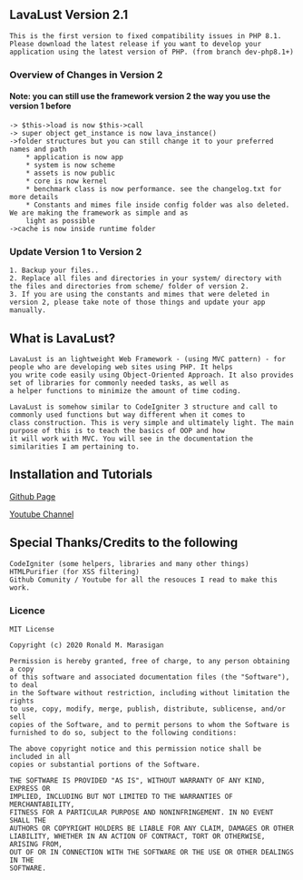 ## LavaLust Version 2.1

    This is the first version to fixed compatibility issues in PHP 8.1. Please download the latest release if you want to develop your application using the latest version of PHP. (from branch dev-php8.1+)

### Overview of Changes in Version 2

#### Note: you can still use the framework version 2 the way you use the version 1 before

    -> $this->load is now $this->call
    -> super object get_instance is now lava_instance()
    ->folder structures but you can still change it to your preferred names and path
    	* application is now app
    	* system is now scheme
    	* assets is now public
    	* core is now kernel
    	* benchmark class is now performance. see the changelog.txt for more details
    	* Constants and mimes file inside config folder was also deleted. We are making the framework as simple and as
    	light as possible
    ->cache is now inside runtime folder

### Update Version 1 to Version 2

    1. Backup your files..
    2. Replace all files and directories in your system/ directory with the files and directories from scheme/ folder of version 2.
    3. If you are using the constants and mimes that were deleted in version 2, please take note of those things and update your app manually.

## What is LavaLust?

    LavaLust is an lightweight Web Framework - (using MVC pattern) - for people who are developing web sites using PHP. It helps
    you write code easily using Object-Oriented Approach. It also provides set of libraries for commonly needed tasks, as well as
    a helper functions to minimize the amount of time coding.

    LavaLust is somehow similar to CodeIgniter 3 structure and call to commonly used functions but way different when it comes to
    class construction. This is very simple and ultimately light. The main purpose of this is to teach the basics of OOP and how
    it will work with MVC. You will see in the documentation the similarities I am pertaining to.

## Installation and Tutorials

[Github Page](https://ronmarasigan.github.io)

[Youtube Channel](https://youtube.com/ronmarasigan)

## Special Thanks/Credits to the following

    CodeIgniter (some helpers, libraries and many other things)
    HTMLPurifier (for XSS filtering)
    Github Comunity / Youtube for all the resouces I read to make this work.

### Licence

    MIT License

    Copyright (c) 2020 Ronald M. Marasigan

    Permission is hereby granted, free of charge, to any person obtaining a copy
    of this software and associated documentation files (the "Software"), to deal
    in the Software without restriction, including without limitation the rights
    to use, copy, modify, merge, publish, distribute, sublicense, and/or sell
    copies of the Software, and to permit persons to whom the Software is
    furnished to do so, subject to the following conditions:

    The above copyright notice and this permission notice shall be included in all
    copies or substantial portions of the Software.

    THE SOFTWARE IS PROVIDED "AS IS", WITHOUT WARRANTY OF ANY KIND, EXPRESS OR
    IMPLIED, INCLUDING BUT NOT LIMITED TO THE WARRANTIES OF MERCHANTABILITY,
    FITNESS FOR A PARTICULAR PURPOSE AND NONINFRINGEMENT. IN NO EVENT SHALL THE
    AUTHORS OR COPYRIGHT HOLDERS BE LIABLE FOR ANY CLAIM, DAMAGES OR OTHER
    LIABILITY, WHETHER IN AN ACTION OF CONTRACT, TORT OR OTHERWISE, ARISING FROM,
    OUT OF OR IN CONNECTION WITH THE SOFTWARE OR THE USE OR OTHER DEALINGS IN THE
    SOFTWARE.
